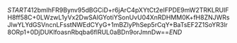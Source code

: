 $START$412bmlhFR9Bynv95dBGCiD+r6jArC4pXYtCt2eIFPDE9mW2TRKLRUIFH8ff58C+0LWzwL1yVx2DwSAlGYotiYSonUvU04XnRDHMM0K+fH8ZNJWRsJlwYLYdGSVncnLFsstNWEdCYyG+1mBZlyPhSep5rCqY+BaTsEF2Z1SoYR3lr8ORp1+0DjDUKlfoasnRbqba6flRUL0aBDn9orJmnDw==$END$
